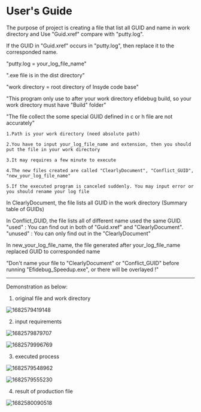 # User's Guide

The purpose of project is creating a file that list all GUID and name in work directory and Use "Guid.xref" compare with "putty.log".

If the GUID in "Guid.xref" occurs in "putty.log", then replace it to the corresponded name.



"putty.log = your_log_file_name"

".exe file is in the dist directory"

"work directory = root directory of Insyde code base"

"This program only use to after your work directory efidebug build, so your work directory must have "Build" folder"

"The file collect the some special GUID defined in c or h file are not accurately"



    1.Path is your work directory (need absolute path)

    2.You have to input your_log_file_name and extension, then you should put the file in your work directory

    3.It may requires a few minute to execute

    4.The new files created are called "ClearlyDocument", "Conflict_GUID", "new_your_log_file_name"

    5.If the executed program is canceled suddenly. You may input error or you should rename your log file
  
  
  
In ClearlyDocument, the file lists all GUID in the work directory (Summary table of GUIDs)


In Conflict_GUID, the file lists all of different name used the same GUID.
"used" : You can find out in both of "Guid.xref" and "ClearlyDocument".
"unused" : You can only find out in the "ClearlyDocument"


In new_your_log_file_name, the file generated after your_log_file_name replaced GUID to corresponded name


"Don't name your file to "ClearlyDocument" or "Conflict_GUID" before running "Efidebug_Speedup.exe", or there will be overlayed !"

-------------------------------------------------------------------------------------------------------------------------------------------

Demonstration as below:

1. original file and work directory

![1682579419148](https://user-images.githubusercontent.com/94295939/234789452-1a294d2f-5f5c-4098-aba0-884b33a5313e.jpg)

2. input requirements

![1682579879707](https://user-images.githubusercontent.com/94295939/234789771-5899aea7-56bc-4dd6-8392-28aa120be7d9.jpg)

![1682579996769](https://user-images.githubusercontent.com/94295939/234789862-6c324892-7951-4401-a5f0-3e8ebf1db3bd.jpg)

3. executed process

![1682579548962](https://user-images.githubusercontent.com/94295939/234790140-e05da240-3f35-4446-aef5-a122137dcc04.jpg)

![1682579555230](https://user-images.githubusercontent.com/94295939/234790206-16dc0806-7abc-41cf-b010-7483c6ff84e3.jpg)

4. result of production file

![1682580090518](https://user-images.githubusercontent.com/94295939/234790560-a29f97e4-476d-44da-8f99-10f690728d1e.jpg)
